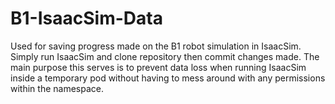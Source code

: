 # B1-IsaacSim-Data
Used for saving progress made on the B1 robot simulation in IsaacSim. Simply run IsaacSim and clone repository then commit changes made. The main purpose this serves is to prevent data loss when running IsaacSim inside a temporary pod without having to mess around with any permissions within the namespace.

